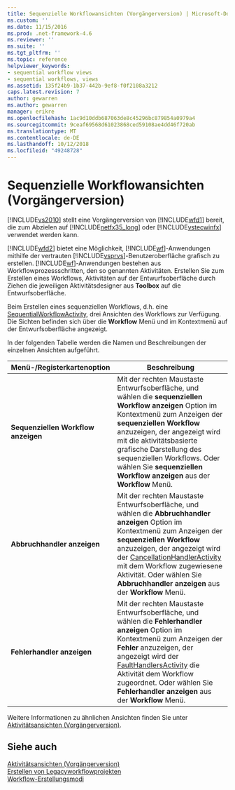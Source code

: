 ```yaml
---
title: Sequenzielle Workflowansichten (Vorgängerversion) | Microsoft-Dokumentation
ms.custom: ''
ms.date: 11/15/2016
ms.prod: .net-framework-4.6
ms.reviewer: ''
ms.suite: ''
ms.tgt_pltfrm: ''
ms.topic: reference
helpviewer_keywords:
- sequential workflow views
- sequential workflows, views
ms.assetid: 135f24b9-1b37-442b-9ef8-f0f2108a3212
caps.latest.revision: 7
author: gewarren
ms.author: gewarren
manager: erikre
ms.openlocfilehash: 1ac9d10ddb687063de8c45296bc879854a0979a4
ms.sourcegitcommit: 9ceaf69568d61023868ced59108ae4dd46f720ab
ms.translationtype: MT
ms.contentlocale: de-DE
ms.lasthandoff: 10/12/2018
ms.locfileid: "49248728"
---
```

# <a name="sequential-workflow-views-legacy"></a>Sequenzielle Workflowansichten (Vorgängerversion)
[!INCLUDE[vs2010](../includes/vs2010-md.md)] stellt eine Vorgängerversion von [!INCLUDE[wfd1](../includes/wfd1-md.md)] bereit, die zum Abzielen auf [!INCLUDE[netfx35_long](../includes/netfx35-long-md.md)] oder [!INCLUDE[vstecwinfx](../includes/vstecwinfx-md.md)] verwendet werden kann.  
  
 [!INCLUDE[wfd2](../includes/wfd2-md.md)] bietet eine Möglichkeit, [!INCLUDE[wf](../includes/wf-md.md)]-Anwendungen mithilfe der vertrauten [!INCLUDE[vsprvs](../includes/vsprvs-md.md)]-Benutzeroberfläche grafisch zu erstellen. [!INCLUDE[wf](../includes/wf-md.md)]-Anwendungen bestehen aus Workflowprozessschritten, den so genannten Aktivitäten. Erstellen Sie zum Erstellen eines Workflows, Aktivitäten auf der Entwurfsoberfläche durch Ziehen die jeweiligen Aktivitätsdesigner aus **Toolbox** auf die Entwurfsoberfläche.  
  
 Beim Erstellen eines sequenziellen Workflows, d.h. eine [SequentialWorkflowActivity](http://go.microsoft.com/fwlink?LinkID=65040), drei Ansichten des Workflows zur Verfügung. Die Sichten befinden sich über die **Workflow** Menü und im Kontextmenü auf der Entwurfsoberfläche angezeigt.  
  
 In der folgenden Tabelle werden die Namen und Beschreibungen der einzelnen Ansichten aufgeführt.  
  
|Menü-/Registerkartenoption|Beschreibung|  
|----------------------|-----------------|  
|**Sequenziellen Workflow anzeigen**|Mit der rechten Maustaste Entwurfsoberfläche, und wählen die **sequenziellen Workflow anzeigen** Option im Kontextmenü zum Anzeigen der **sequenziellen Workflow** anzuzeigen, der angezeigt wird mit die aktivitätsbasierte grafische Darstellung des sequenziellen Workflows. Oder wählen Sie **sequenziellen Workflow anzeigen** aus der **Workflow** Menü.|  
|**Abbruchhandler anzeigen**|Mit der rechten Maustaste Entwurfsoberfläche, und wählen die **Abbruchhandler anzeigen** Option im Kontextmenü zum Anzeigen der **sequenziellen Workflow** anzuzeigen, der angezeigt wird der [CancellationHandlerActivity ](http://go.microsoft.com/fwlink?LinkID=65050) mit dem Workflow zugewiesene Aktivität. Oder wählen Sie **Abbruchhandler anzeigen** aus der **Workflow** Menü.|  
|**Fehlerhandler anzeigen**|Mit der rechten Maustaste Entwurfsoberfläche, und wählen die **Fehlerhandler anzeigen** Option im Kontextmenü zum Anzeigen der **Fehler** anzuzeigen, der angezeigt wird der [FaultHandlersActivity](http://go.microsoft.com/fwlink?LinkID=65055) die Aktivität dem Workflow zugeordnet. Oder wählen Sie **Fehlerhandler anzeigen** aus der **Workflow** Menü.|  
  
 Weitere Informationen zu ähnlichen Ansichten finden Sie unter [Aktivitätsansichten (Vorgängerversion)](../workflow-designer/activity-views-legacy.md).  
  
## <a name="see-also"></a>Siehe auch  
 [Aktivitätsansichten (Vorgängerversion)](../workflow-designer/activity-views-legacy.md)   
 [Erstellen von Legacyworkflowprojekten](../workflow-designer/creating-legacy-workflow-projects.md)   
 [Workflow-Erstellungsmodi](http://go.microsoft.com/fwlink?LinkID=65014)